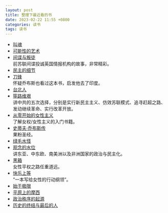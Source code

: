 ```yaml
---
layout: post
title: 整理下最近看的书
date: 2023-02-22 11:55 +0800
categories: 读书
tags: 读书
---
```

- [叫魂](https://book.douban.com/subject/25912076/)<br>
- [可能性的艺术](https://book.douban.com/subject/35819419/)<br>
- [间谍与叛徒](https://book.douban.com/subject/35130747/)<br>
前苏联间谍投诚英国情报机构的故事，非常精彩。<br>
- [民主的细节](https://book.douban.com/subject/3813669/)<br>
- [刀锋](https://book.douban.com/subject/2035162/)<br>
怀疑乔布斯也看过这本书，启发他去了印度。<br>
- [台北人](https://book.douban.com/subject/5337248/)<br>
- [筚路维艰](https://book.douban.com/subject/26171466/)<br>
讲中共的五次选择，分别是实行新民主主义、仿效苏联模式、追寻赶超之路、发动继续革命、实行改革开放。<br>
- [从零开始的女性主义](https://book.douban.com/subject/35523099/)<br>
了解女权/女性主义的入门书籍。<br>
- [史蒂夫·乔布斯传](https://book.douban.com/subject/25810506/)<br>
果粉圣经。<br>
- [绿毛水怪](https://book.douban.com/subject/30163860/)<br>
- [观念的水位](https://book.douban.com/subject/20463108/)<br>
讲东亚、中东欧、南美洲以及非洲国家的政治与民主化。<br>
- [黑箱](https://book.douban.com/subject/30484795/)<br>
女性平权之路任重道远。<br>
- [快乐上等](https://book.douban.com/subject/36204289/)<br>
 ”一本写给女性的行动纲领”。<br>
- [始于极限](https://book.douban.com/subject/35966120/)<br>
- [平原上的摩西](https://book.douban.com/subject/26803179/)<br>
- [政治秩序的起源](https://book.douban.com/subject/25971624/)<br>
- [历史的终结与最后的人](https://book.douban.com/subject/25908550/)<br>
